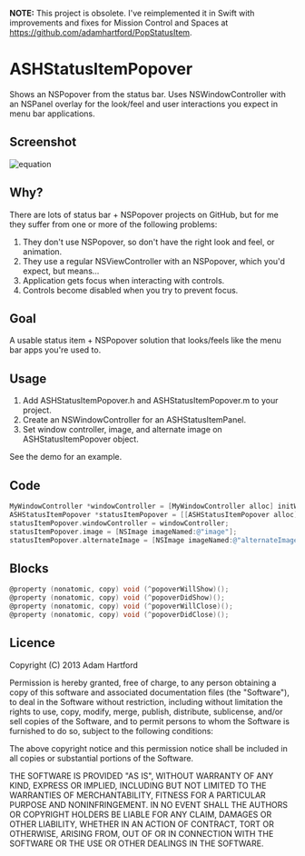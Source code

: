 **NOTE:** This project is obsolete. I've reimplemented it in Swift with improvements and fixes for Mission Control and Spaces at https://github.com/adamhartford/PopStatusItem.

# ASHStatusItemPopover
Shows an NSPopover from the status bar. Uses NSWindowController with an NSPanel overlay for the look/feel and user interactions you expect in menu bar applications.

## Screenshot

![equation](https://raw.github.com/adamhartford/ASHStatusItemPopover/master/screenshot.png "AXStatusItemPopup")

## Why?

There are lots of status bar + NSPopover projects on GitHub, but for me they suffer from one or more of the following problems:

1. They don't use NSPopover, so don't have the right look and feel, or animation.
2. They use a regular NSViewController with an NSPopover, which you'd expect, but means...
3. Application gets focus when interacting with controls.
4. Controls become disabled when you try to prevent focus.
  
## Goal

A usable status item + NSPopover solution that looks/feels like the menu bar apps you're used to.

## Usage

1. Add ASHStatusItemPopover.h and ASHStatusItemPopover.m to your project.
2. Create an NSWindowController for an ASHStatusItemPanel.
3. Set window controller, image, and alternate image on ASHStatusItemPopover object.

See the demo for an example.

## Code

```objective-c
MyWindowController *windowController = [MyWindowController alloc] initWithNibName:@"MyWindowController"];
ASHStatusItemPopover *statusItemPopover = [[ASHStatusItemPopover alloc] init];
statusItemPopover.windowController = windowController;
statusItemPopover.image = [NSImage imageNamed:@"image"];
statusItemPopover.alternateImage = [NSImage imageNamed:@"alternateImage"];
```

## Blocks

```objective-c
@property (nonatomic, copy) void (^popoverWillShow)();
@property (nonatomic, copy) void (^popoverDidShow)();
@property (nonatomic, copy) void (^popoverWillClose)();
@property (nonatomic, copy) void (^popoverDidClose)();
```

## Licence

Copyright (C) 2013 Adam Hartford

Permission is hereby granted, free of charge, to any person obtaining a copy of this software and associated documentation files (the "Software"), to deal in the Software without restriction, including without limitation the rights to use, copy, modify, merge, publish, distribute, sublicense, and/or sell copies of the Software, and to permit persons to whom the Software is furnished to do so, subject to the following conditions:

The above copyright notice and this permission notice shall be included in all copies or substantial portions of the Software.

THE SOFTWARE IS PROVIDED "AS IS", WITHOUT WARRANTY OF ANY KIND, EXPRESS OR IMPLIED, INCLUDING BUT NOT LIMITED TO THE WARRANTIES OF MERCHANTABILITY, FITNESS FOR A PARTICULAR PURPOSE AND NONINFRINGEMENT. IN NO EVENT SHALL THE AUTHORS OR COPYRIGHT HOLDERS BE LIABLE FOR ANY CLAIM, DAMAGES OR OTHER LIABILITY, WHETHER IN AN ACTION OF CONTRACT, TORT OR OTHERWISE, ARISING FROM, OUT OF OR IN CONNECTION WITH THE SOFTWARE OR THE USE OR OTHER DEALINGS IN THE SOFTWARE.

